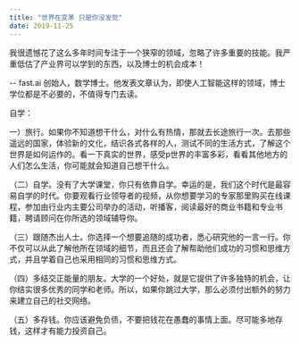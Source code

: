 ```yaml
---
title: "世界在变革 只是你没发觉"
date: 2019-11-25
---
```


我很遗憾花了这么多年时间专注于一个狭窄的领域，忽略了许多重要的技能。我严重低估了产业界可以学到的东西，以及博士的机会成本！

-- fast.ai 创始人，数学博士。他发表文章认为，即使人工智能这样的领域，博士学位都是不必要的，不值得专门去读。

自学：

一）旅行。如果你不知道想干什么，对什么有热情，那就去长途旅行一次。去那些遥远的国家，体验新的文化，结识各式各样的人，测试不同的生活方式，了解这个世界是如何运作的。看一下真实的世界，感受p世界的丰富多彩，看看其他地方的人们怎么生活，你可能就会知道自己想干什么。

（二）自学。没有了大学课堂，你只有依靠自学。幸运的是，我们这个时代是最容易自学的时代。你要观看行业领导者的视频，从你想要学习的专家那里购买在线课程，参加由行业内主要公司举办的活动，听播客，阅读最好的商业书籍和专业书籍，聘请顾问在你所选的领域辅导你。

（三）跟随杰出人士。你选择一个想要追随的成功者，悉心研究他的一言一行。你不仅可以从此了解他所在领域的细节，而且还会了解帮助他们成功的习惯和思维方式，并且学着自己也采用相同的习惯和思维方式。

（四）多结交正能量的朋友。大学的一个好处，就是它提供了许多独特的机会，让你结实很多优秀的同学和老师。所以，如果你跳过大学，那么必须付出额外的努力来建立自己的社交网络。

（五）多存钱。你应该避免负债，不要把钱花在愚蠢的事情上面。尽可能多地存钱，这样才有能力投资自己。
